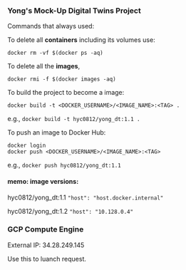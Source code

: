 ### Yong's Mock-Up Digital Twins Project


Commands that always used:

To delete all **containers** including its volumes use:

```docker
docker rm -vf $(docker ps -aq)
```

To delete all the **images**,

```
docker rmi -f $(docker images -aq)
```

To build the project to become a image:

```
docker build -t <DOCKER_USERNAME>/<IMAGE_NAME>:<TAG> .
```
e.g., `docker build -t hyc0812/yong_dt:1.1 .`

To push an image to Docker Hub:

```
docker login
docker push <DOCKER_USERNAME>/<IMAGE_NAME>:<TAG>
```
e.g., `docker push hyc0812/yong_dt:1.1`


#### memo: image versions:


hyc0812/yong_dt:1.1 `"host": "host.docker.internal"`

hyc0812/yong_dt:1.2 `"host": "10.128.0.4"`
 
 
### GCP Compute Engine

External IP: 34.28.249.145 

Use this to luanch request. 


